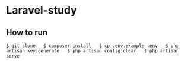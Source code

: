 # Laravel-study　
## How to run
`$ git clone  
 $ composer install  
 $ cp .env.example .env  
 $ php artisan key:generate  
 $ php artisan config:clear  
 $ php artisan serve  
`
